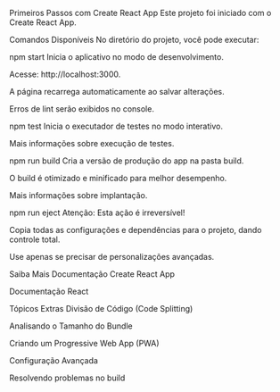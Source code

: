 Primeiros Passos com Create React App
Este projeto foi iniciado com o Create React App.

Comandos Disponíveis
No diretório do projeto, você pode executar:

npm start
Inicia o aplicativo no modo de desenvolvimento.

Acesse: http://localhost:3000.

A página recarrega automaticamente ao salvar alterações.

Erros de lint serão exibidos no console.

npm test
Inicia o executador de testes no modo interativo.

Mais informações sobre execução de testes.

npm run build
Cria a versão de produção do app na pasta build.

O build é otimizado e minificado para melhor desempenho.

Mais informações sobre implantação.

npm run eject
Atenção: Esta ação é irreversível!

Copia todas as configurações e dependências para o projeto, dando controle total.

Use apenas se precisar de personalizações avançadas.

Saiba Mais
Documentação Create React App

Documentação React

Tópicos Extras
Divisão de Código (Code Splitting)

Analisando o Tamanho do Bundle

Criando um Progressive Web App (PWA)

Configuração Avançada

Resolvendo problemas no build

